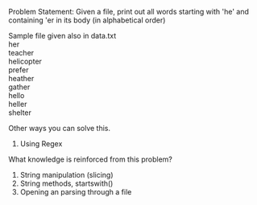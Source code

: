 Problem Statement: Given a file, print out all words starting with 'he' and containing 'er in its body (in alphabetical order)  

Sample file given also in data.txt  
her  
teacher  
helicopter  
prefer  
heather  
gather  
hello  
heller  
shelter  

Other ways you can solve this.  
1) Using Regex  

What knowledge is reinforced from this problem?  
1) String manipulation (slicing)  
2) String methods, startswith()  
3) Opening an parsing through a file  